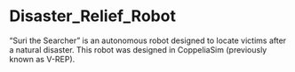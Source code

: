 # Disaster_Relief_Robot
“Suri the Searcher” is an autonomous robot designed to locate victims after a natural disaster. This robot was designed in CoppeliaSim (previously known as V-REP).
